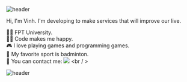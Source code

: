 ![header](https://capsule-render.vercel.app/api?type=wave&color=gradient&height=300&section=header&text=Hi%20there%20👋&fontSize=50)

Hi, I'm Vinh. I'm developing to make services that will improve our live.

👨‍🎓 FPT University. <br />
🧑‍💻 Code makes me happy. <br />
🎮 I love playing games and programming games. <br />
🏸 My favorite sport is badminton. <br />
🤙 You can contact me: [<img src="https://www.facebook.com/images/fb_icon_325x325.png">](https://www.facebook.com/le.vinh.2013/) <br / >

![header](https://capsule-render.vercel.app/api?type=wave&color=gradient&height=300&section=footer&text=)
